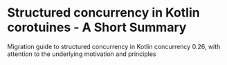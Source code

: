 # Structured concurrency in Kotlin corotuines - A Short Summary

Migration guide to structured concurrency in Kotlin concurrency 0.26, with attention to the underlying motivation and principles 


